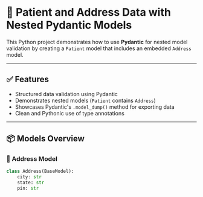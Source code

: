 # 🏥 Patient and Address Data with Nested Pydantic Models

This Python project demonstrates how to use **Pydantic** for nested model validation by creating a `Patient` model that includes an embedded `Address` model.

---

## ✅ Features

- Structured data validation using Pydantic
- Demonstrates nested models (`Patient` contains `Address`)
- Showcases Pydantic's `.model_dump()` method for exporting data
- Clean and Pythonic use of type annotations

---

## 📦 Models Overview

### 📍 Address Model

```python
class Address(BaseModel):
    city: str
    state: str
    pin: str
